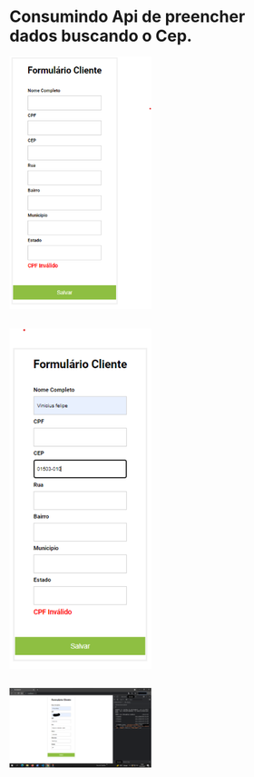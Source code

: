 # Consumindo Api de preencher dados buscando o Cep.

 <img alt="form" title="formulario1" src="imgangular/form-cep1.png" width="250px" /><br><br/>

 <img alt="form" title="formulario2" src="imgangular/form-cep2.png" width="250px" /><br><br/>
 
 <img alt="form" title="formulario3" src="imgangular/form-cep3.png" width="250px" /><br><br/>